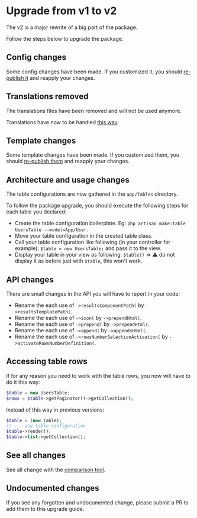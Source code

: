 # Upgrade from v1 to v2

The v2 is a major rewrite of a big part of the package.

Follow the steps below to upgrade the package.

## Config changes

Some config changes have been made. If you customized it, you should [re-publish it](../../README.md#configuration) and reapply your changes.

## Translations removed

The translations files have been removed and will not be used anymore.

Translations have now to be handled [this way](../../README.md#translations).

## Template changes

Some template changes have been made. If you customized them, you should [re-publish them](../../README.md#templates) and reapply your changes.

## Architecture and usage changes

The table configurations are now gathered in the `app/Tables` directory.

To follow the package upgrade, you should execute the following steps for each table you declared:

* Create the table configuration boilerplate. Eg: `php artisan make:table UsersTable --model=App/User`.
* Move your table configuration in the created table class.
* Call your table configuration like following (in your controller for example): `$table = new UsersTable;` and pass it to the view.
* Display your table in your view as following: `$table()` => :warning: do not display it as before just with `$table`, this won't work.

## API changes

There are small changes in the API you will have to report in your code:

* Rename the each use of `->resultsComponentPath(` by `->resultsTemplatePath(`.
* Rename the each use of `->icon(` by `->prependHtml(`.
* Rename the each use of `->prepend(` by `->prependHtml(`.
* Rename the each use of `->append(` by `->appendsHtml(`.
* Rename the each use of `->rowsNumberSelectionActivation(` by `->activateRowsNumberDefinition(`.

## Accessing table rows

If for any reason you need to work with the table rows, you now will have to do it this way:

```php
$table = new UsersTable;
$rows = $table->getPaginator()->getCollection();
```

Instead of this way in previous versions:

```php
$table = (new Table);
// ... any table configuration
$table->render();
$table->list->getCollection();
```

## See all changes

See all change with the [comparison tool](https://github.com/Okipa/laravel-table/compare/1.5.0...2.0.0).

## Undocumented changes

If you see any forgotten and undocumented change, please submit a PR to add them to this upgrade guide.
